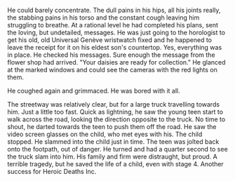 He could barely concentrate. The dull pains in his hips, all his joints really, the stabbing pains in his torso and the constant cough leaving him struggling to breathe. At a rational level he had completed his plans, sent the loving, but undetailed, messages. He was just going to the horologist to get his old, old Universal Genève wristwatch fixed and he happened to leave the receipt for it on his eldest son's countertop. Yes, everything was in place. He checked his messages. Sure enough the message from the flower shop had arrived. "Your daisies are ready for collection." He glanced at the marked windows and could see the cameras with the red lights on them.

He coughed again and grimmaced. He was bored with it all.

The streetway was relatively clear, but for a large truck travelling towards him. Just a little too fast. Quick as lightning, he saw the young teen start to walk across the road, looking the direction opposite to the truck. No time to shout, he darted towards the teen to push them off the road. He saw the video screen glasses on the child, who met eyes with his. The child stopped. He slammed into the child just in time. The teen was jolted back onto the footpath, out of danger. He turned and had a quarter second to see the truck slam into him. His family and firm were distraught, but proud. A terrible tragedy, but he saved the life of a child, even with stage 4. Another success for Heroic Deaths Inc.
